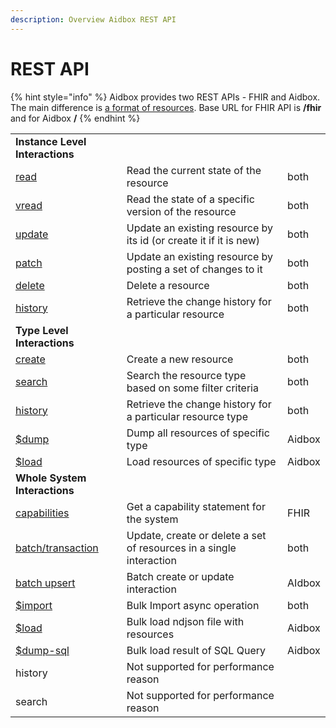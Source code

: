 ```yaml
---
description: Overview Aidbox REST API
---
```


# REST API

{% hint style="info" %}
Aidbox provides two REST APIs - FHIR and Aidbox. The  main difference is [a format of resources](aidbox-and-fhir-formats.md).  Base URL for FHIR API is **/fhir** and for Aidbox **/**
{% endhint %}

|  |  |  |
| :--- | :--- | :--- |
| **Instance Level Interactions** |  |  |
| [read](crud-1/read.md) | Read the current state of the resource | both |
| [vread](crud-1/read.md#vread) | Read the state of a specific version of the resource | both |
| [update](crud-1/update.md) | Update an existing resource by its id \(or create it if it is new\) | both |
| [patch](crud-1/patch.md) | Update an existing resource by posting a set of changes to it | both |
| [delete](crud-1/delete.md) | Delete a resource | both |
| [history](history-1.md) | Retrieve the change history for a particular resource | both |
| **Type Level Interactions** |  |  |
| [create](crud-1/fhir-and-aidbox-crud.md) | Create a new resource | both |
| [search](search-1/) | Search the resource type based on some filter criteria | both |
| [history](history-1.md) | Retrieve the change history for a particular resource type | both |
| [$dump](bulk-api-1/#usddump) | Dump all resources of specific type | Aidbox |
| [$load](bulk-api-1/#usdload) | Load resources of specific type | Aidbox |
| **Whole System Interactions** |  |  |
| [capabilities](introspection/metadata.md) | Get a capability statement for the system | FHIR |
| [batch/transaction](transaction.md) | Update, create or delete a set of resources in a single interaction | both |
| [batch upsert](batch-upsert.md) | Batch create or update interaction | AIdbox |
| [$import](bulk-api-1/#usdimport-and-fhir-usdimport) | Bulk Import async operation | both |
| [$load](bulk-api-1/#usdload) | Bulk load ndjson file with resources | Aidbox |
| [$dump-sql](bulk-api-1/#usddump-sql) | Bulk load result of SQL Query  | Aidbox |
| history | Not supported for performance reason |  |
| search | Not supported for performance reason |  |

